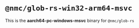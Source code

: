 # `@nmc/glob-rs-win32-arm64-msvc`

This is the **aarch64-pc-windows-msvc** binary for `@nmc/glob-rs`
